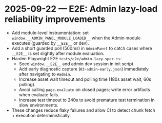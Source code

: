 # 2025-09-22 — E2E: Admin lazy-load reliability improvements

- Add module-level instrumentation: set `window.__ADMIN_PANEL_MODULE_LOADED__` when the Admin module executes (guarded by `__E2E__` or dev).
- Add a short guarded poll (500ms) in `AdminPanel` to catch cases where `__E2E__` is set slightly after module evaluation.
- Harden Playwright E2E `tests/e2e/admin-lazy.spec.ts`:
  - Seed `window.__E2E__` and admin dev session in init script.
  - Add early diagnostic capture (`03-admin-early.json`) immediately after navigating to `#admin`.
  - Increase asset wait timeout and polling time (180s asset wait, 60s polling).
  - Avoid calling `page.evaluate` on closed pages; write error artifacts when evaluate fails.
  - Increase test timeout to 240s to avoid premature test termination in slow environments.
- These changes reduce flaky failures and allow CI to detect chunk fetch + execution deterministically.
